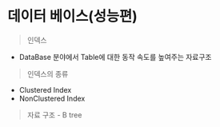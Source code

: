 # 데이터 베이스(성능편)

> 인덱스

- DataBase 분야에서 Table에 대한 동작 속도를 높여주는 자료구조

> 인덱스의 종류

- Clustered Index
- NonClustered Index

> 자료 구조 - B tree
